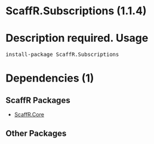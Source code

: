 ﻿ScaffR.Subscriptions (1.1.4)
======
Description required.
Usage
======
<pre>install-package ScaffR.Subscriptions</pre>
Dependencies (1)
=====

ScaffR Packages
------
* [ScaffR.Core](https://github.com/wcpro/ScaffR/tree/master/src/ScaffR.Core)

Other Packages
------
